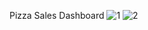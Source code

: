Pizza Sales Dashboard
![1](https://github.com/rasikagongale/Pizza_Sales_Power_BI/assets/138296062/a6c58c55-6fb3-46af-9b59-aa5da18fa570)
![2](https://github.com/rasikagongale/Pizza_Sales_Power_BI/assets/138296062/0c4c0223-bebd-4b6a-88dc-f2e15f8a3ad9)
